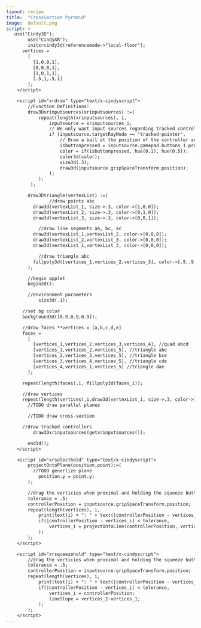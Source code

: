 ```yaml
---
layout: recipe
title:  "CrossSection Pyramid"
image:  default.png
script: >
   use("Cindy3D");
        use("CindyXR");
        initxrcindy3d(referencemode->"local-floor");
      vertices =
        [
          [1,0,0,1],
          [0,0,0,1],
          [1,0,1,1],
          [.5,1,.5,1]
        ];
    </script>

    <script id="xrdraw" type="text/x-cindyscript">
        //Function Definitions:
        draw3Dxrinputsources(xrinputsources) :=(
            repeat(length(xrinputsources), i,
                inputsource = xrinputsources_i;
                // We only want input sources regarding tracked controllers.
                if (inputsource.targetRayMode == "tracked-pointer",
                    // Draw a ball at the position of the controller and color it depending on whether button 1 is pressed.
                    isbuttonpressed = inputsource.gamepad.buttons_1.pressed;
                    color = if(isbuttonpressed, hue(0.1), hue(0.5));
                    color3d(color);
                    size3d(.3);
                    draw3d(inputsource.gripSpaceTransform.position);
                );
            );
         );

        draw3Dtriangle(vertexList) :=(
                //draw points abc
          draw3d(vertexList_1, size->.3, color->[1,0,0]);
          draw3d(vertexList_2, size->.3, color->[0,1,0]);
          draw3d(vertexList_3, size->.3, color->[0,0,1]);

            //draw line segments ab, bc, ac
          draw3d(vertexList_1,vertexList_2, color->[0,0,0]);
          draw3d(vertexList_2,vertexList_3, color->[0,0,0]);
          draw3d(vertexList_1,vertexList_3, color->[0,0,0]);

            //draw triangle abc
          fillpoly3d([vertices_1,vertices_2,vertices_3], color->[.9,.9,.9]);
        );

        //begin applet
        begin3d();

        //environment parameters
            size3d(.1);

      //set bg color
      background3d([0.9,0.9,0.9]);

      //draw faces **vertices = [a,b,c,d,e]
      faces =
        [
          [vertices_1,vertices_2,vertices_3,vertices_4], //quad abcd
          [vertices_1,vertices_2,vertices_5], //triangle abe
          [vertices_2,vertices_3,vertices_5], //triangle bce
          [vertices_3,vertices_4,vertices_5], //triangle cde
          [vertices_4,vertices_1,vertices_5] //triangle dae
        ];

      repeat(length(faces),i, fillpoly3d(faces_i));

      //draw vertices
      repeat(length(vertices),i,draw3d(vertexList_i, size->.3, color->[1,0,0]));
        //TODO draw parallel planes

        //TODO draw cross-section

      //draw tracked controllers
          draw3Dxrinputsources(getxrinputsources());

        end3d();
    </script>

    <script id="xrselecthold" type="text/x-cindyscript">
        projectOntoPlane(position,point):=(
          //TODO generlize plane
            position.y = point.y;
        );

        //drag the verticies when proximal and holding the squeeze button, but keep it on its line.
        tolerance = .5;
        controllerPosition = inputsource.gripSpaceTransform.position;
        repeat(length(vertices), i,
            print(text(i) + ": " + text(|controllerPosition - vertices_i| < tolerance));
            if(|controllerPosition - vertices_i| < tolerance,
                vertices_i = projectOntoLine(controllerPosition, vertices_i);
            );
        );
    </script>

    <script id="xrsqueezehold" type="text/x-cindyscript">
        //drag the verticies when proximal and holding the squeeze button
        tolerance = .5;
        controllerPosition = inputsource.gripSpaceTransform.position;
        repeat(length(vertices), i,
            print(text(i) + ": " + text(|controllerPosition - vertices_i| < tolerance));
            if(|controllerPosition - vertices_i| < tolerance,
                vertices_i = controllerPosition;
                lineSlope = vertices_2-vertices_1;
            );
        );
    </script>
---
```

